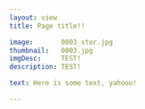 ```yaml
---
layout: view
title: Page title!!

image:       0003_stor.jpg
thumbnail:   0003.jpg
imgDesc:     TEST!
description: TEST!

text: Here is some text, yahooo!

---
```

